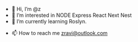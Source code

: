 - 👋 Hi, I’m @z
- 👀 I’m interested in NODE Express React Next Nest
- 🌱 I’m currently learning Roslyn.
<!-- - 💞️ I’m looking to collaborate on ... -->
- 📫 How to reach me zravi@outlook.com

<!---
ravi-applatus/ravi-applatus is a ✨ special ✨ repository because its `README.md` (this file) appears on your GitHub profile.
You can click the Preview link to take a look at your changes.
--->
